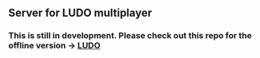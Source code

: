 ## Server for LUDO multiplayer

### This is still in development. Please check out this repo for the offline version -> [LUDO](https://github.com/Strange-Quark-007/nextjs-redux-ludo)
